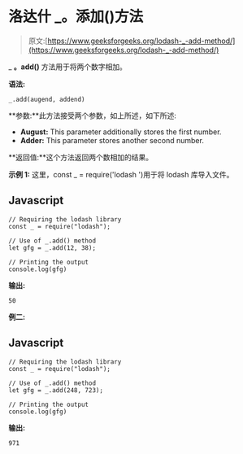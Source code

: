 # 洛达什 _。添加()方法

> 原文:[https://www.geeksforgeeks.org/lodash-_-add-method/](https://www.geeksforgeeks.org/lodash-_-add-method/)

_ **。add()** 方法用于将两个数字相加。

**语法:**

```
_.add(augend, addend)
```

**参数:**此方法接受两个参数，如上所述，如下所述:

*   **August:** This parameter additionally stores the first number.
*   **Adder:** This parameter stores another second number.

**返回值:**这个方法返回两个数相加的结果。

**示例 1:** 这里，const _ = require('lodash ')用于将 lodash 库导入文件。

## Javascript

```
// Requiring the lodash library  
const _ = require("lodash"); 

// Use of _.add() method 
let gfg = _.add(12, 38);

// Printing the output  
console.log(gfg)
```

**输出:**

```
50
```

**例二:**

## Javascript

```
// Requiring the lodash library  
const _ = require("lodash"); 

// Use of _.add() method 
let gfg = _.add(248, 723);

// Printing the output  
console.log(gfg)
```

**输出:**

```
971
```